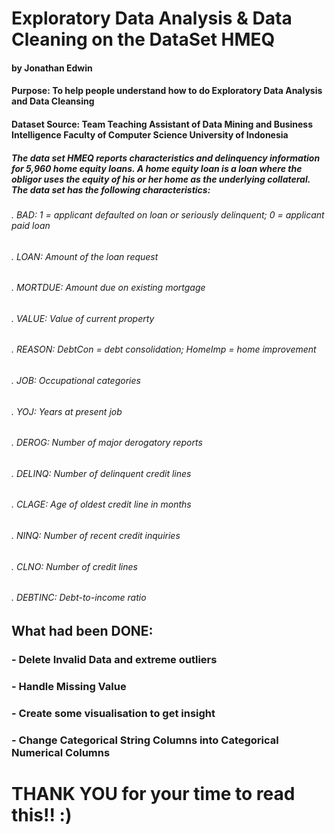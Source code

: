 # Exploratory Data Analysis & Data Cleaning on the DataSet HMEQ
#### by Jonathan Edwin

#### Purpose: To help people understand how to do Exploratory Data Analysis and Data Cleansing
#### Dataset Source: Team Teaching Assistant of Data Mining and Business Intelligence Faculty of Computer Science University of Indonesia

##### The data set HMEQ reports characteristics and delinquency information for 5,960 home equity loans. A home equity loan is a loan where the obligor uses the equity of his or her home as the underlying collateral. The data set has the following characteristics:
###### . BAD: 1 = applicant defaulted on loan or seriously delinquent; 0 = applicant paid loan
###### . LOAN: Amount of the loan request
###### . MORTDUE: Amount due on existing mortgage
###### . VALUE: Value of current property
###### . REASON: DebtCon = debt consolidation; HomeImp = home improvement
###### . JOB: Occupational categories
###### . YOJ: Years at present job
###### . DEROG: Number of major derogatory reports
###### . DELINQ: Number of delinquent credit lines
###### . CLAGE: Age of oldest credit line in months
###### . NINQ: Number of recent credit inquiries
###### . CLNO: Number of credit lines
###### . DEBTINC: Debt-to-income ratio

## What had been DONE:
### - Delete Invalid Data and extreme outliers
### - Handle Missing Value 
### - Create some visualisation to get insight
### - Change Categorical String Columns into Categorical Numerical Columns 

# THANK YOU for your time to read this!! :)
